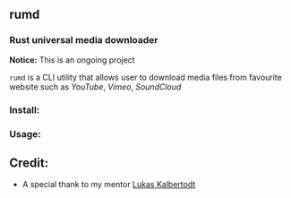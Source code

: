 ## rumd

### Rust universal media downloader 

**Notice:** This is an ongoing project 

`rumd` is a CLI utility that allows user to download media files from favourite website such as *YouTube*, *Vimeo*, *SoundCloud*

### Install:

### Usage:

## Credit:

- A special thank to my mentor [Lukas Kalbertodt](https://github.com/LukasKalbertodt) 
